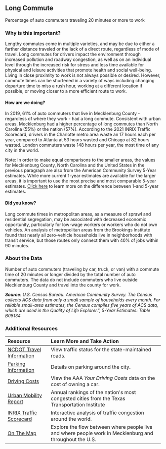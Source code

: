 ## Long Commute
Percentage of auto commuters traveling 20 minutes or more to work

### Why is this important?
Lengthy commutes come in multiple varieties, and may be due to either a farther distance traveled or the lack of a direct route, regardless of mode of travel. Long commutes for drivers impact the environment through increased pollution and roadway congestion, as well as on an individual level through the increased risk for stress and less time available for physical and leisure activities that promote health and social well-being. Living in close proximity to work is not always possible or desired. However, commute times can be shortened in a variety of ways including changing departure time to miss a rush hour, working at a different location if possible, or moving closer to a more efficient route to work.

#### How are we doing?
In 2019, 61% of auto commuters that live in Mecklenburg County - regardless of where they work - had a long commute. Consistent with urban areas, Mecklenburg had a higher percentage of long commutes than North Carolina (55%) or the nation (57%). According to the 2021 INRIX Traffic Scorecard, drivers in the Charlotte metro area waste an 17 hours each per year, compared to Atlanta at 53 hours wasted and Chicago at 82 hours wasted. London commuters waste 148 hours per year, the most time of any city in the world.

Note: In order to make equal comparisons to the smaller areas, the values for Mecklenburg County, North Carolina and the United States in the previous paragraph are also from the American Community Survey 5-Year estimates. While more current 1-year estimates are available for the larger areas, it is important to use the most precise and most comparable 5-year estimates. [Click here]( http://www.census.gov/programs-surveys/acs/guidance/estimates.html/) to learn more on the difference between 1-and 5-year estimates.

#### Did you know?
Long commute times in metropolitan areas, as a measure of sprawl and residential segregation, may be associated with decreased economic opportunity, particularly for low-wage workers or workers who do not own vehicles. An analysis of metropolitan areas from the Brookings Institute found that nearly all zero-vehicle households live in neighborhoods with transit service, but those routes only connect them with 40% of jobs within 90 minutes.



### About the Data
Number of auto commuters (traveling by car, truck, or van) with a commute time of 20 minutes or longer divided by the total number of auto commuters. The data do not include commuters who live outside Mecklenburg County and travel into the county for work.

_**Source**: U.S. Census Bureau. American Community Survey. The Census collects ACS data from only a small sample of households every month. For reliable small-area estimates, the Census compiles five years of ACS data, which are used in the Quality of Life Explorer.", 5-Year Estimates: Table B08134_

### Additional Resources
|Resource | Learn More and Take Action |
|:--- | :--- |
|[NCDOT Travel Information](http://www.ncdot.org/traffictravel/https://drivenc.gov/)| View traffic status for the state-maintained roads.
|[Parking Information](http://charlottenc.gov/Transportation/CDOTServices/Pages/ParkIt.aspx)|Details on parking around the city.
|[Driving Costs](https://exchange.aaa.com/automotive/aaas-your-driving-costs/)| View the AAA *Your Driving Costs* data on the cost of owning a car.
|[Urban Mobility Report](http://mobility.tamu.edu/ums/) |Annual rankings of the nation's most congested cities from the Texas Transportation Institute
|[INRIX Traffic Scorecard](http://www.inrix.com/scorecard/)|Interactive analysis of traffic congestion around the world.
|[On The Map](http://onthemap.ces.census.gov/)|Explore the flow between where people live and where people work in Mecklenburg and throughout the U.S.
